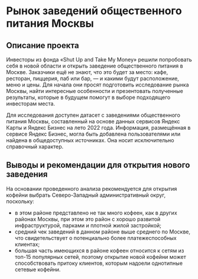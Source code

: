 # Рынок заведений общественного питания Москвы

## Описание проекта
Инвесторы из фонда «Shut Up and Take My Money» решили попробовать себя в новой области и открыть заведение общественного питания в Москве. Заказчики ещё не знают, что это будет за место: кафе, ресторан, пиццерия, паб или бар, — и какими будут расположение, меню и цены.
Для начала они просят подготовить исследование рынка Москвы, найти интересные особенности и презентовать полученные результаты, которые в будущем помогут в выборе подходящего инвесторам места.

Для исследования доступен датасет с заведениями общественного питания Москвы, составленный на основе данных сервисов Яндекс Карты и Яндекс Бизнес на лето 2022 года. Информация, размещённая в сервисе Яндекс Бизнес, могла быть добавлена пользователями или найдена в общедоступных источниках. Она носит исключительно справочный характер.

## Выводы и рекомендации для открытия нового заведения

На основании проведенного анализа рекомендуется для открытия кофейни выбрать Северо-Западный административный округ, поскольку:

- в этом районе представлено не так много кофеен, как в других районах Москвы, при этом это район с хорошо развитой инфраструктурой, парками и плотной жилой застройкой;
- средний чек заведений в данном районе выше среднего по Москве, что свидетельствует о потенциально более платежеспособных клиентах;
- большая часть имеющихся в районе кофеен относится к сетям из топ-15 популярных сетей, поэтому открытие новой кофейни может способствовать притоку клиентов, которым надоели однотипные сетевые кофейни.
